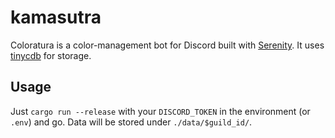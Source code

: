 # kamasutra

Coloratura is a color-management bot for Discord built with [Serenity].
It uses [tinycdb] for storage.

## Usage

Just `cargo run --release` with your `DISCORD_TOKEN` in the environment (or
`.env`) and go. Data will be stored under `./data/$guild_id/`.

[Serenity]: https://github.com/zeyla/serenity
[tinycdb]: https://github.com/andrew-d/tinycdb-rs
